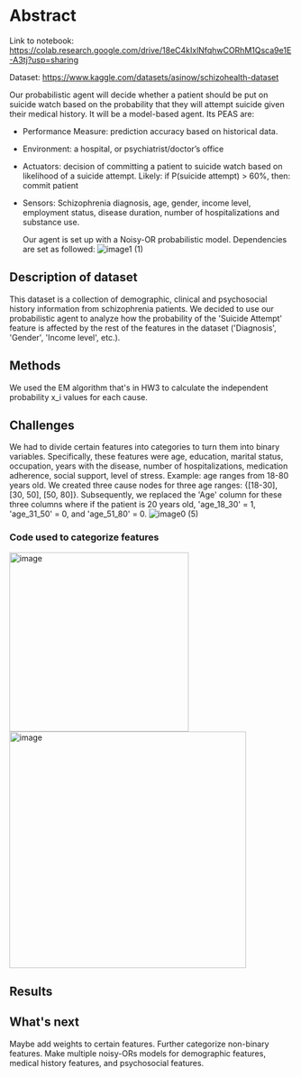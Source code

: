 # Abstract

Link to notebook: https://colab.research.google.com/drive/18eC4kIxlNfqhwCORhM1Qsca9e1E-A3tj?usp=sharing

Dataset: https://www.kaggle.com/datasets/asinow/schizohealth-dataset

Our probabilistic agent will decide whether a patient should be put on suicide watch based on the probability that they will attempt suicide given their medical history. It will be a model-based agent. Its PEAS are:
 - Performance Measure: prediction accuracy based on historical data.
 - Environment: a hospital, or psychiatrist/doctor’s office
 - Actuators: decision of committing a patient to suicide watch based on likelihood of a suicide attempt.
Likely: if P(suicide attempt) > 60%, then: commit patient
 - Sensors: Schizophrenia diagnosis, age, gender, income level, employment status, disease duration, number of hospitalizations and substance use.

   Our agent is set up with a Noisy-OR probabilistic model. Dependencies are set as followed:
![image1 (1)](https://github.com/user-attachments/assets/4f718e4b-6895-4e55-8e73-4bef5070c27c)

## Description of dataset
This dataset is a collection of demographic, clinical and psychosocial history information from schizophrenia patients. We decided to use our probabilistic agent to analyze how the probability of the 'Suicide Attempt' feature is affected by the rest of the features in the dataset ('Diagnosis', 'Gender', 'Income level', etc.).

## Methods
We used the EM algorithm that's in HW3 to calculate the independent probability  x_i values for each cause.

## Challenges
We had to divide certain features into categories to turn them into binary variables. Specifically, these features were age, education, marital status, occupation, years with the disease, number of hospitalizations, medication adherence, social support, level of stress.
Example: age ranges from 18-80 years old. We created three cause nodes for three age ranges: {[18-30], [30, 50], [50, 80]}.
Subsequently, we replaced the 'Age' column for these three columns where if the patient is 20 years old, 'age_18_30' = 1, 'age_31_50' = 0, and 'age_51_80' = 0.
![image0 (5)](https://github.com/user-attachments/assets/a3490f73-c448-49e8-b66f-98f89e441cf2)

### Code used to categorize features
<img width="318" alt="image" src="https://github.com/user-attachments/assets/27fc8094-a5de-4b3f-9574-0db5201473ac" />
<img width="420" alt="image" src="https://github.com/user-attachments/assets/02c43d4f-ad56-4072-9e1a-9fd4b5b02175" />

## Results

## What's next
Maybe add weights to certain features.
Further categorize non-binary features.
Make multiple noisy-ORs models for demographic features, medical history features, and psychosocial features.



